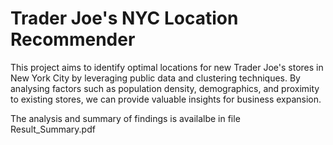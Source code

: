 # Trader Joe's NYC Location Recommender
This project aims to identify optimal locations for new Trader Joe's stores in New York City by leveraging public data and clustering techniques. By analysing factors such as population density, demographics, and proximity to existing stores, we can provide valuable insights for business expansion.

The analysis and summary of findings is availalbe in file Result_Summary.pdf
